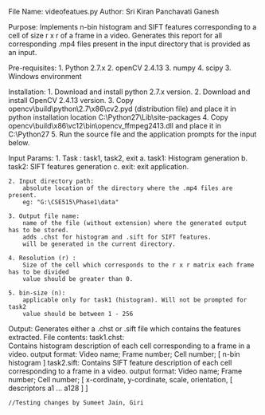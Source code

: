 File Name: videofeatues.py
Author: Sri Kiran Panchavati Ganesh

Purpose: Implements n-bin histogram and SIFT features corresponding to a cell of size r x r of a frame in a video.
Generates this report for all corresponding .mp4 files present in the input directory that is provided as an input.

Pre-requisites:
	1. Python 2.7.x
	2. openCV 2.4.13
	3. numpy
	4. scipy
	3. Windows environment
	
Installation:
	1. Download and install python 2.7.x version.
	2. Download and install OpenCV 2.4.13 version.
	3. Copy opencv\build\python\2.7\x86\cv2.pyd (distribution file) and place it in python installation location C:\Python27\Lib\site-packages
	4. Copy opencv\build\x86\vc12\bin\opencv_ffmpeg2413.dll and place it in C:\Python27
	5. Run the source file and the application prompts for the input below.
	

Input Params:
	1. Task : task1, task2, exit
		a. task1: Histogram generation
		b. task2: SIFT features generation
		c. exit: exit application.
		
	2. Input directory path:
		absolute location of the directory where the .mp4 files are present.
		eg: "G:\CSE515\Phase1\data"

	3. Output file name:
		name of the file (without extension) where the generated output has to be stored.
		adds .chst for histogram and .sift for SIFT features.
		will be generated in the current directory.

	4. Resolution (r) : 
		Size of the cell which corresponds to the r x r matrix each frame has to be divided
		value should be greater than 0.
		
	5. bin-size (n): 
		applicable only for task1 (histogram). Will not be prompted for task2
		value should be between 1 - 256
	
Output:
	Generates either a .chst or .sift file which contains the features extracted.
	File contents:
		task1.chst:  
			Contains histogram description of each cell corresponding to a frame in a video.
			output format:
				Video name; Frame number; Cell number; [ n-bin histogram ]
		task2.sift:
			Contains SIFT feature description of each cell corresponding to a frame in a video.
			output format:
				Video name; Frame number; Cell number; [ x-cordinate, y-cordinate, scale, orientation, [ descriptors a1 ... a128 ] ]
			
	
	
	

	//Testing changes by Sumeet Jain, Giri
 
